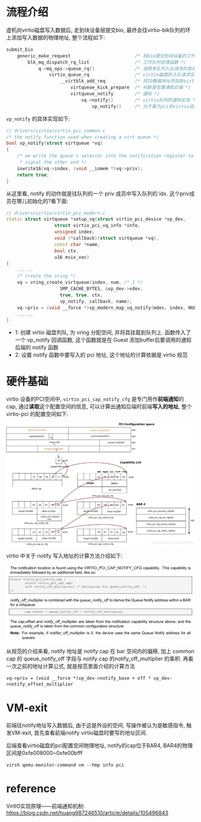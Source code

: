 
# 流程介绍

虚机向virtio磁盘写入数据后, 走到块设备层提交bio, 最终会往virtio-blk队列的环上添加写入数据的物理地址, 整个流程如下:

```cpp
submit_bio
	generic_make_request						/* 将bio提交到块设备的工作队列上去 */
		blk_mq_dispatch_rq_list					/* 工作队列处理函数 */
			q->mq_ops->queue_rq()				/* 调用多队列入队请求的具体实现 */
				virtio_queue_rq					/* virtio磁盘的入队请求实现 */
					__virtblk_add_req			/* 将IO数据地址添加到virtio的队列上 */
						virtqueue_kick_prepare	/* 判断是否要通知后端 */
						virtqueue_notify		/* 通知 */
							vq->notify()		/* virtio队列的通知实现 */
								vp_notify()		/* 对于基于pci的virtio设备, 最终调用该函数实现通知 */
```

`vp_notify` 的具体实现如下:

```cpp
// drivers/virtio/virtio_pci_common.c
/* the notify function used when creating a virt queue */
bool vp_notify(struct virtqueue *vq)
{
    /* we write the queue's selector into the notification register to
     * signal the other end */
    iowrite16(vq->index, (void __iomem *)vq->priv);
    return true;
}
```

从这里看, notify 的动作就是往队列的一个 priv 成员中写入队列的 idx. 这个priv成员在哪儿初始化的?看下面:

```cpp
// drivers/virtio/virtio_pci_modern.c
static struct virtqueue *setup_vq(struct virtio_pci_device *vp_dev,
				  struct virtio_pci_vq_info *info,
				  unsigned index,
				  void (*callback)(struct virtqueue *vq),
				  const char *name,
				  bool ctx,
				  u16 msix_vec)
{
    ......
	/* create the vring */
	vq = vring_create_virtqueue(index, num, /* 1 */
				    SMP_CACHE_BYTES, &vp_dev->vdev,
				    true, true, ctx,
				    vp_notify, callback, name);
    vq->priv = (void __force *)vp_modern_map_vq_notify(mdev, index, NULL); /* 2 */
    ......
}
```

* 1: 创建 virtio 磁盘列队, 为 vring 分配空间, 并将其挂载到队列上. 函数传入了一个 vp_notify 回调函数, 这个函数就是在 Guest 添加buffer后要调用的通知后端的 notify 函数
* 2: 设置 notify 函数中要写入的 pci 地址, 这个地址的计算依据是 virtio 规范

# 硬件基础

virtio 设备的PCI空间中, `virtio_pci_cap_notify_cfg` 是专门用作**前端通知**的 cap, 通过**读取**这个配置空间的信息, 可以计算出通知后端时前端**写入的地址**, 整个 virtio-pci 的配置空间如下:

![2022-05-23-11-17-47.png](./images/2022-05-23-11-17-47.png)

virtio 中关于 notify 写入地址的计算方法介绍如下:

![2022-05-23-12-54-18.png](./images/2022-05-23-12-54-18.png)

从规范的介绍来看, notify 地址是 notify cap 在 bar 空间内的偏移, 加上 common cap 的 queue_notify_off 字段与 notify cap 的notify_off_multiplier 的乘积. 再看一次之前的地址计算公式, 就是规范里面介绍的计算方法

```
vq->priv = (void __force *)vp_dev->notify_base + off * vp_dev->notify_offset_multiplier
```

# VM-exit

前端往notify地址写入数据后, 由于这是外设的空间, 写操作被认为是敏感指令, 触发VM-exit, 首先查看前端notify virtio磁盘时要写的地址区间.

后端查看virtio磁盘的pci配置空间物理地址, notify的cap位于BAR4, BAR4的物理区间是0xfe008000~0xfe00bfff

```
virsh qemu-monitor-command vm --hmp info pci
```

# reference

VirtIO实现原理——前端通知机制: https://blog.csdn.net/huang987246510/article/details/105496843


